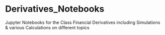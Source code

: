# Derivatives_Notebooks

Jupyter Notebooks for the Class Financial Derivatives including Simulations & various Calculations on different topics
